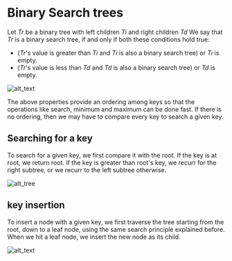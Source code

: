 # Binary Search trees

Let *Tr* be a binary tree with left children *Ti* and right children *Td*
We say that *Tr* is a binary search tree, if and only if both these conditions hold true:

-  (*Tr*'s value is greater than *Ti* and *Ti* is also a binary search tree) or *Ti* is empty.
- (*Tr*'s value is less than *Td* and *Td* is also a binary search tree) or *Td* is empty.

![alt_text](https://media.geeksforgeeks.org/wp-content/uploads/BSTSearch.png)

The above properties provide an ordering among keys so that the operations like search, minimum and maximum can be done fast. If there is no ordering, then we may have to compare every key to search a given key.

## Searching for a key

To search for a given key, we first compare it with the root. If the key is at root, we return root. if the key is greater than root's key, we recurr for the right subtree, or we recurr to the left subtree otherwise.

![alt_tree](https://upload.wikimedia.org/wikipedia/commons/9/9b/Binary_search_tree_example.gif)

## key insertion

To insert a node with a given key, we first traverse the tree starting from the root, down to a leaf node, using the same search principle explained before. When we hit a leaf node, we insert the new node as its child.

![alt_text](https://i0.wp.com/algorithms.tutorialhorizon.com/files/2014/09/BST-Insert.png)
